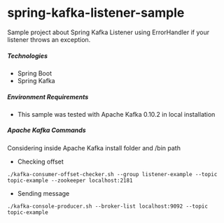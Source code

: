 # spring-kafka-listener-sample

Sample project about Spring Kafka Listener using ErrorHandler if your listener throws an exception.

##### Technologies
* Spring Boot
* Spring Kafka

##### Environment Requirements
* This sample was tested with Apache Kafka 0.10.2 in local installation

##### Apache Kafka Commands
Considering inside Apache Kafka install folder and /bin path

* Checking offset
```
./kafka-consumer-offset-checker.sh --group listener-example --topic topic-example --zookeeper localhost:2181
```
* Sending message
```
./kafka-console-producer.sh --broker-list localhost:9092 --topic topic-example
```
